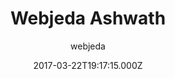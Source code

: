 ---
title: Webjeda Ashwath
github: https://github.com/sharu725/ashwath
demo: https://webjeda.com/ashwath/
author: webjeda
ssg:
  - Jekyll
cms:
  - No Cms
date: 2017-03-22T19:17:15.000Z
description: Minimal Jekyll Theme with an app like layout
stale: true
---